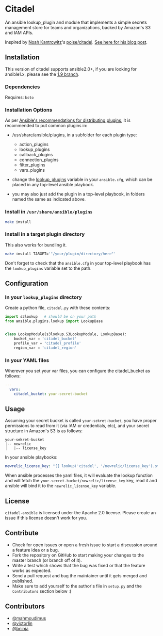 # Citadel

An ansible lookup_plugin and module that implements a simple secrets management store for teams and organizations, backed by Amazon's S3 and IAM APIs.

Inspired by [Noah Kantrowitz](https://github.com/coderanger)'s [poise/citadel](https://github.com/poise/citadel). [See here for his blog post](https://coderanger.net/chef-secrets/).

## Installation

This version of citadel supports ansible2.0+, if you are looking for ansible1.x, please see the [1.9 branch](https://github.com/verygood-ops/citadel-ansible/tree/1.9).

### Dependencies

Requires: `boto`

### Installation Options

As per [Ansible's recommendations for distributing plugins](http://docs.ansible.com/developing_plugins.html#distributing-plugins), it is recommended to put common plugins in:

- /usr/share/ansible/plugins, in a subfolder for each plugin type:

  * action_plugins
  * lookup_plugins
  * callback_plugins
  * connection_plugins
  * filter_plugins
  * vars_plugins


- change the [lookup_plugins](http://docs.ansible.com/intro_configuration.html#lookup-plugins) variable in your `ansible.cfg`, which can be placed in any top-level ansible playbook.

- you may also just add the plugin in a top-level playbook, in folders named the same as indicated above.

### Install in `/usr/share/ansible/plugins`

```bash
make install
```

### Install in a target plugin directory

This also works for bundling it.

```bash
make install TARGET='"/your/plugin/directory/here"'
```

Don't forget to check that the `ansible.cfg` in your top-level playbook has the `lookup_plugins` variable set to the path.

## Configuration

### In your `lookup_plugins` directory

Create a python file, `citadel.py` with these contents:

```python
import s3lookup   # should be on your path
from ansible.plugins.lookup import LookupBase


class LookupModule(s3lookup.S3LookupModule, LookupBase):
    bucket_var = 'citadel_bucket'
    profile_var = 'citadel_profile'
    region_var = 'citadel_region'
```

### In your YAML files

Wherever you set your var files, you can configure the citadel_bucket as follows:

```yaml
---
  vars:
    citadel_bucket: your-secret-bucket

```

## Usage

Assuming your secret bucket is called `your-sekret-bucket`, you have proper permissions to read from it (via IAM or credentials, etc), and your secret structure in Amazon's S3 is as follows:

```
your-sekret-bucket
|-- newrelic
│   |-- license_key
```

In your ansible playbooks:

```yaml
newrelic_license_key: "{{ lookup('citadel', '/newrelic/license_key').strip() }}"
```

When ansible processes the yaml files, it will evaluate the lookup function and will fetch the `your-secret-bucket/newrelic/license_key` key, read it and ansible will bind it to the `newrelic_license_key` variable.

License
-------

`citadel-ansible` is licensed under the Apache 2.0 license. Please create an issue if this license doesn't work for you.

## Contribute
- Check for open issues or open a fresh issue to start a discussion around a
  feature idea or a bug.
- Fork the repository on GitHub to start making your changes to the master
  branch (or branch off of it).
- Write a test which shows that the bug was fixed or that the feature
  works as expected.
- Send a pull request and bug the maintainer until it gets merged and
  published.
- Make sure to add yourself to the author's file in `setup.py` and the
  `Contributors` section below :)


## Contributors

- [@mahmoudimus](https://github.com/mahmoudimus)
- [@victorlin](https://github.com/victorlin)
- [@bninja](https://github.com/bninja)
